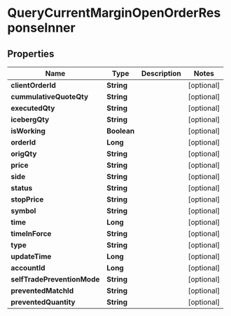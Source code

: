 

# QueryCurrentMarginOpenOrderResponseInner


## Properties

| Name | Type | Description | Notes |
|------------ | ------------- | ------------- | -------------|
|**clientOrderId** | **String** |  |  [optional] |
|**cummulativeQuoteQty** | **String** |  |  [optional] |
|**executedQty** | **String** |  |  [optional] |
|**icebergQty** | **String** |  |  [optional] |
|**isWorking** | **Boolean** |  |  [optional] |
|**orderId** | **Long** |  |  [optional] |
|**origQty** | **String** |  |  [optional] |
|**price** | **String** |  |  [optional] |
|**side** | **String** |  |  [optional] |
|**status** | **String** |  |  [optional] |
|**stopPrice** | **String** |  |  [optional] |
|**symbol** | **String** |  |  [optional] |
|**time** | **Long** |  |  [optional] |
|**timeInForce** | **String** |  |  [optional] |
|**type** | **String** |  |  [optional] |
|**updateTime** | **Long** |  |  [optional] |
|**accountId** | **Long** |  |  [optional] |
|**selfTradePreventionMode** | **String** |  |  [optional] |
|**preventedMatchId** | **String** |  |  [optional] |
|**preventedQuantity** | **String** |  |  [optional] |




